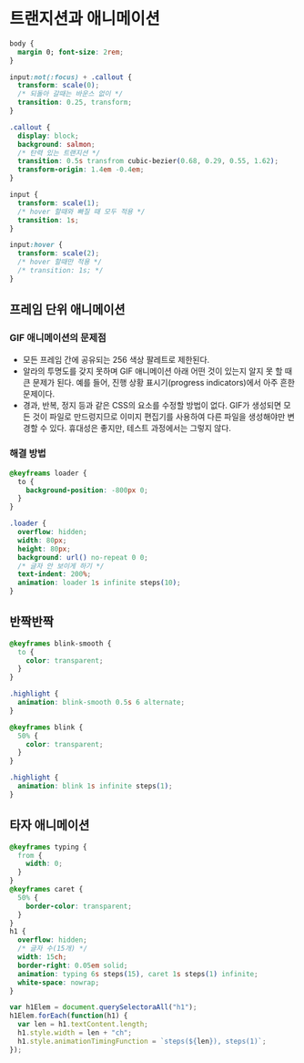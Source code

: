 # 트랜지션과 애니메이션

```css
body {
  margin 0; font-size: 2rem;
}

input:not(:focus) + .callout {
  transform: scale(0);
  /* 되돌아 갈때는 바운스 없이 */
  transition: 0.25, transform;
}

.callout {
  display: block;
  background: salmon;
  /* 탄력 있는 트랜지션 */
  transition: 0.5s transfrom cubic-bezier(0.68, 0.29, 0.55, 1.62);
  transform-origin: 1.4em -0.4em;
}
```

```css
input {
  transform: scale(1);
  /* hover 할때와 빠질 때 모두 적용 */
  transition: 1s;
}

input:hover {
  transform: scale(2);
  /* hover 할때만 적용 */
  /* transition: 1s; */
}
```

## 프레임 단위 애니메이션

### GIF 애니메이션의 문제점

- 모든 프레임 간에 공유되는 256 색상 팔레트로 제한된다.
- 알라의 투명도를 갖지 못하며 GIF 애니메이션 아래 어떤 것이 있는지 알지 못 할 때 큰 문제가 된다. 예를 들어, 진행 상황 표시기(progress indicators)에서 아주 흔한 문제이다.
- 경과, 반복, 정지 등과 같은 CSS의 요소를 수정할 방법이 없다. GIF가 생성되면 모든 것이 파일로 만드렁지므로 이미지 편집기를 사용하여 다른 파일을 생성해야만 변경할 수 있다. 휴대성은 좋지만, 테스트 과정에서는 그렇지 않다.

### 해결 방법

```css
@keyfreams loader {
  to {
    background-position: -800px 0;
  }
}

.loader {
  overflow: hidden;
  width: 80px;
  height: 80px;
  background: url() no-repeat 0 0;
  /* 글자 안 보이게 하기 */
  text-indent: 200%;
  animation: loader 1s infinite steps(10);
}
```

## 반짝반짝

```css
@keyframes blink-smooth {
  to {
    color: transparent;
  }
}

.highlight {
  animation: blink-smooth 0.5s 6 alternate;
}
```

```css
@keyframes blink {
  50% {
    color: transparent;
  }
}

.highlight {
  animation: blink 1s infinite steps(1);
}
```

## 타자 애니메이션

```css
@keyframes typing {
  from {
    width: 0;
  }
}
@keyframes caret {
  50% {
    border-color: transparent;
  }
}
h1 {
  overflow: hidden;
  /* 글자 수(15개) */
  width: 15ch;
  border-right: 0.05em solid;
  animation: typing 6s steps(15), caret 1s steps(1) infinite;
  white-space: nowrap;
}
```

```javascript
var h1Elem = document.querySelectoraAll("h1");
h1Elem.forEach(function(h1) {
  var len = h1.textContent.length;
  h1.style.width = len + "ch";
  h1.style.animationTimingFunction = `steps(${len}), steps(1)`;
});
```
